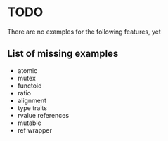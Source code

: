 TODO
====

There are no examples for the following features, yet


List of missing examples
-----------------------

* atomic
* mutex
* functoid
* ratio
* alignment
* type traits
* rvalue references
* mutable
* ref wrapper
